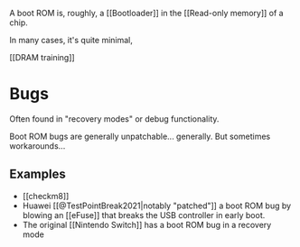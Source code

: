 A boot ROM is, roughly, a [[Bootloader]] in the [[Read-only memory]] of a chip.

In many cases, it's quite minimal, 

[[DRAM training]]

# Bugs

Often found in "recovery modes" or debug functionality.


Boot ROM bugs are generally unpatchable... generally. But sometimes workarounds...


## Examples
- [[checkm8]]
- Huawei [[@TestPointBreak2021|notably "patched"]] a boot ROM bug by blowing an [[eFuse]] that breaks the USB controller in early boot.
- The original [[Nintendo Switch]] has a boot ROM bug in a recovery mode